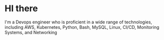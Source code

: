 # HI there
I'm a Devops engineer who is proficient in a wide range of technologies, including AWS, Kubernetes, Python, Bash, MySQL, Linux, CI/CD, Monitoring Systems, and Networking
